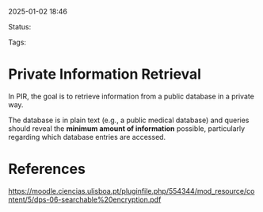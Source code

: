 2025-01-02 18:46

Status: 

Tags: 

# Private Information Retrieval

In PIR, the goal is to retrieve information from a public database in a private way.

The database is in plain text (e.g., a public medical database) and queries should reveal the **minimum amount of information** possible, particularly regarding which database entries are accessed.

# References

https://moodle.ciencias.ulisboa.pt/pluginfile.php/554344/mod_resource/content/5/dps-06-searchable%20encryption.pdf